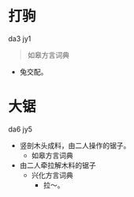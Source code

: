 

# 打驹
da3 jy1
> 如皋方言词典
- 兔交配。



# 大锯
da6 jy5
+ 竖剖木头成料，由二人操作的锯子。
  * 如皋方言词典
+ 由二人牵拉解木料的锯子
  * 兴化方言词典
    - 拉～。
